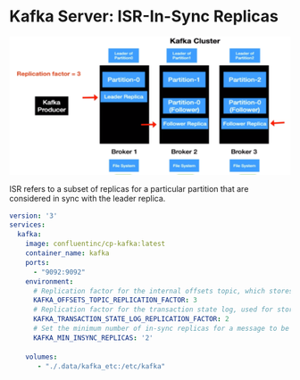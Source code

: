 # Kafka Server: ISR-In-Sync Replicas

![Alt text](./images/image.png)

ISR refers to a subset of replicas for a particular partition that are considered in sync with the leader replica.

```yaml
version: '3'
services:
  kafka:
    image: confluentinc/cp-kafka:latest
    container_name: kafka
    ports:
      - "9092:9092"
    environment:
      # Replication factor for the internal offsets topic, which stores committed consumer offsets.
      KAFKA_OFFSETS_TOPIC_REPLICATION_FACTOR: 3
      # Replication factor for the transaction state log, used for storing transactional metadata.
      KAFKA_TRANSACTION_STATE_LOG_REPLICATION_FACTOR: 2
      # Set the minimum number of in-sync replicas for a message to be considered committed
      KAFKA_MIN_INSYNC_REPLICAS: '2' 

    volumes:
       - "./.data/kafka_etc:/etc/kafka"

```


